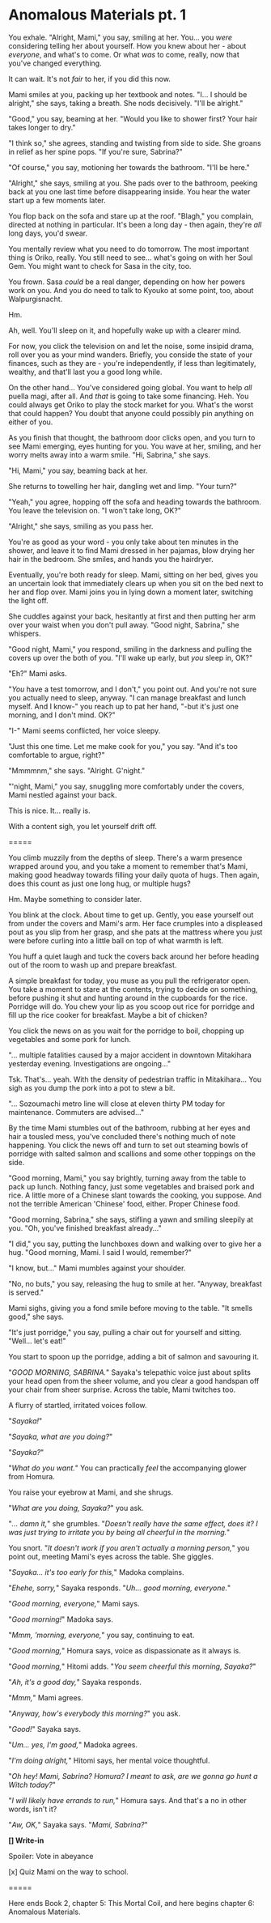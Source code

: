 # Anomalous Materials pt. 1

You exhale. "Alright, Mami," you say, smiling at her. You... you *were* considering telling her about yourself. How you knew about her - about *everyone*, and what's to come. Or what *was* to come, really, now that you've changed everything.

It can wait. It's not *fair* to her, if you did this now.

Mami smiles at you, packing up her textbook and notes. "I... I should be alright," she says, taking a breath. She nods decisively. "I'll be alright."

"Good," you say, beaming at her. "Would you like to shower first? Your hair takes longer to dry."

"I think so," she agrees, standing and twisting from side to side. She groans in relief as her spine pops. "If you're sure, Sabrina?"

"Of course," you say, motioning her towards the bathroom. "I'll be here."

"Alright," she says, smiling at you. She pads over to the bathroom, peeking back at you one last time before disappearing inside. You hear the water start up a few moments later.

You flop back on the sofa and stare up at the roof. "Blagh," you complain, directed at nothing in particular. It's been a long day - then again, they're *all* long days, you'd swear.

You mentally review what you need to do tomorrow. The most important thing is Oriko, really. You still need to see... what's going on with her Soul Gem. You might want to check for Sasa in the city, too.

You frown. Sasa *could* be a real danger, depending on how her powers work on you. And you do need to talk to Kyouko at some point, too, about Walpurgisnacht.

Hm.

Ah, well. You'll sleep on it, and hopefully wake up with a clearer mind.

For now, you click the television on and let the noise, some insipid drama, roll over you as your mind wanders. Briefly, you conside the state of your finances, such as they are - you're independently, if less than legitimately, wealthy, and that'll last you a good long while.

On the other hand... You've considered going global. You want to help *all* puella magi, after all. And *that* is going to take some financing. Heh. You could always get Oriko to play the stock market for you. What's the worst that could happen? You doubt that anyone could possibly pin anything on either of you.

As you finish that thought, the bathroom door clicks open, and you turn to see Mami emerging, eyes hunting for you. You wave at her, smiling, and her worry melts away into a warm smile. "Hi, Sabrina," she says.

"Hi, Mami," you say, beaming back at her.

She returns to towelling her hair, dangling wet and limp. "Your turn?"

"Yeah," you agree, hopping off the sofa and heading towards the bathroom. You leave the television on. "I won't take long, OK?"

"Alright," she says, smiling as you pass her.

You're as good as your word - you only take about ten minutes in the shower, and leave it to find Mami dressed in her pajamas, blow drying her hair in the bedroom. She smiles, and hands you the hairdryer.

Eventually, you're both ready for sleep. Mami, sitting on her bed, gives you an uncertain look that immediately clears up when you sit on the bed next to her and flop over. Mami joins you in lying down a moment later, switching the light off.

She cuddles against your back, hesitantly at first and then putting her arm over your waist when you don't pull away. "Good night, Sabrina," she whispers.

"Good night, Mami," you respond, smiling in the darkness and pulling the covers up over the both of you. "I'll wake up early, but *you* sleep in, OK?"

"Eh?" Mami asks.

"*You* have a test tomorrow, and I don't," you point out. And you're not sure you actually need to sleep, anyway. "I can manage breakfast and lunch myself. And I know-" you reach up to pat her hand, "-but it's just one morning, and I don't mind. OK?"

"I-" Mami seems conflicted, her voice sleepy.

"Just this one time. Let me make cook for you," you say. "And it's too comfortable to argue, right?"

"Mmmmnm," she says. "Alright. G'night."

"'night, Mami," you say, snuggling more comfortably under the covers, Mami nestled against your back.

This is nice. It... really is.

With a content sigh, you let yourself drift off.

\=====​

You climb muzzily from the depths of sleep. There's a warm presence wrapped around you, and you take a moment to remember that's Mami, making good headway towards filling your daily quota of hugs. Then again, does this count as just one long hug, or multiple hugs?

Hm. Maybe something to consider later.

You blink at the clock. About time to get up. Gently, you ease yourself out from under the covers and Mami's arm. Her face crumples into a displeased pout as you slip from her grasp, and she pats at the mattress where you just were before curling into a little ball on top of what warmth is left.

You huff a quiet laugh and tuck the covers back around her before heading out of the room to wash up and prepare breakfast.

A simple breakfast for today, you muse as you pull the refrigerator open. You take a moment to stare at the contents, trying to decide on something, before pushing it shut and hunting around in the cupboards for the rice. Porridge will do. You chew your lip as you scoop out rice for porridge and fill up the rice cooker for breakfast. Maybe a bit of chicken?

You click the news on as you wait for the porridge to boil, chopping up vegetables and some pork for lunch.

"... multiple fatalities caused by a major accident in downtown Mitakihara yesterday evening. Investigations are ongoing..."

Tsk. That's... yeah. With the density of pedestrian traffic in Mitakihara... You sigh as you dump the pork into a pot to stew a bit.

"... Sozoumachi metro line will close at eleven thirty PM today for maintenance. Commuters are advised..."

By the time Mami stumbles out of the bathroom, rubbing at her eyes and hair a tousled mess, you've concluded there's nothing much of note happening. You click the news off and turn to set out steaming bowls of porridge with salted salmon and scallions and some other toppings on the side.

"Good morning, Mami," you say brightly, turning away from the table to pack up lunch. Nothing fancy, just some vegetables and braised pork and rice. A little more of a Chinese slant towards the cooking, you suppose. And not the terrible American 'Chinese' food, either. Proper Chinese food.

"Good morning, Sabrina," she says, stifling a yawn and smiling sleepily at you. "Oh, you've finished breakfast already..."

"I did," you say, putting the lunchboxes down and walking over to give her a hug. "Good morning, Mami. I said I would, remember?"

"I know, but..." Mami mumbles against your shoulder.

"No, no buts," you say, releasing the hug to smile at her. "Anyway, breakfast is served."

Mami sighs, giving you a fond smile before moving to the table. "It smells good," she says.

"It's just porridge," you say, pulling a chair out for yourself and sitting. "Well... let's eat!"

You start to spoon up the porridge, adding a bit of salmon and savouring it.

"*GOOD MORNING, SABRINA.*" Sayaka's telepathic voice just about splits your head open from the sheer volume, and you clear a good handspan off your chair from sheer surprise. Across the table, Mami twitches too.

A flurry of startled, irritated voices follow.

"*Sayaka!*"

"*Sayaka, what are you doing?*"

"*Sayaka?*"

"*What do you want.*" You can practically *feel* the accompanying glower from Homura.

You raise your eyebrow at Mami, and she shrugs.

"*What *are* you doing, Sayaka?*" you ask.

"*... damn it,*" she grumbles. "*Doesn't really have the same effect, does it? I was just trying to irritate you by being all cheerful in the morning.*"

You snort. "*It doesn't work if you aren't actually a morning person,*" you point out, meeting Mami's eyes across the table. She giggles.

"*Sayaka... it's too early for this,*" Madoka complains.

"*Ehehe, sorry,*" Sayaka responds. "*Uh... good morning, everyone.*"

"*Good morning, everyone,*" Mami says.

"*Good morning!*" Madoka says.

"*Mmm, 'morning, everyone,*" you say, continuing to eat.

"*Good morning,*" Homura says, voice as dispassionate as it always is.

"*Good morning,*" Hitomi adds. "*You seem cheerful this morning, Sayaka?*"

"*Ah, it's a good day,*" Sayaka responds.

"*Mmm,*" Mami agrees.

"*Anyway, how's everybody this morning?*" you ask.

"*Good!*" Sayaka says.

"*Um... yes, I'm good,*" Madoka agrees.

"*I'm doing alright,*" Hitomi says, her mental voice thoughtful.

"*Oh hey! Mami, Sabrina? Homura? I meant to ask, are we gonna go hunt a Witch today?*"

"*I will likely have errands to run,*" Homura says. And that's a no in other words, isn't it?

"*Aw, OK,*" Sayaka says. "*Mami, Sabrina?*"

**\[] Write-in**

Spoiler: Vote in abeyance

\[x] Quiz Mami on the way to school.

\=====​

Here ends Book 2, chapter 5: This Mortal Coil, and here begins chapter 6: Anomalous Materials.
